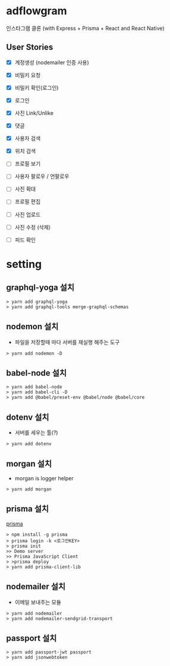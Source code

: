 # adflowgram
인스타그램 클론 (with Express + Prisma + React and React Native)

## User Stories


- [x] 계정생성 (nodemailer 인증 사용)
- [x] 비밀키 요청
- [x] 비밀키 확인(로그인)
- [x] 로그인 
- [x] 사진 Link/Unlike
- [x] 댓글
- [x] 사용자 검색
- [x] 위치 검색
- [ ] 프로필 보기
- [ ] 사용자 팔로우 / 언팔로우 
- [ ] 사진 확대
- [ ] 프로필 편집

- [ ] 사진 업로드
- [ ] 사진 수정 (삭제)
- [ ] 피드 확인




# setting

## graphql-yoga 설치
```
> yarn add graphql-yoga
> yarn add graphql-tools merge-graphql-schemas
```

## nodemon 설치
- 파일을 저장할때 마다 서버를 재실행 해주는 도구
```
> yarn add nodemon -D
```

## babel-node 설치
```
> yarn add babel-node
> yarn add babel-cli -D
> yarn add @babel/preset-env @babel/node @babel/core
```

## dotenv 설치
- 서버를 세우는 툴(?)
```
> yarn add dotenv
```

## morgan 설치
- morgan is logger helper
```
> yarn add morgan
```

## prisma 설치
[prisma](https://www.prisma.io/)
```
> npm install -g prisma
> prisma login -k <로그안KEY>
> prisma init
>> Demo server
>> Prisma JavaScript Client
> >prisma deploy
> yarn add prisma-client-lib
```

## nodemailer 설치
- 이메일 보내주는 모듈
```
> yarn add nodemailer
> yarn add nodemailer-sendgrid-transport
```

## passport 설치
```
> yarn add passport-jwt passport
> yarn add jsonwebtoken
```